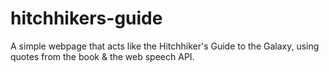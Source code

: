 # hitchhikers-guide
A simple webpage that acts like the Hitchhiker's Guide to the Galaxy, using quotes from the book &amp; the web speech API.
